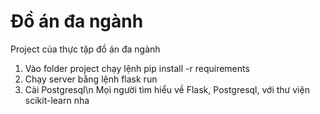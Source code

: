 # Đồ án đa ngành
Project của thực tập đồ án đa ngành
1. Vào folder project chạy lệnh pip install -r requirements
2. Chạy server bằng lệnh flask run
3. Cài Postgresql\n
Mọi người tìm hiểu về Flask, Postgresql, với thư viện scikit-learn nha
